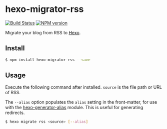 # hexo-migrator-rss

[![Build Status](https://travis-ci.org/hexojs/hexo-migrator-rss.svg?branch=master)](https://travis-ci.org/hexojs/hexo-migrator-rss)
[![NPM version](https://badge.fury.io/js/hexo-migrator-rss.svg)](https://www.npmjs.com/package/hexo-migrator-rss)

Migrate your blog from RSS to [Hexo].

## Install

``` bash
$ npm install hexo-migrator-rss --save
```

## Usage

Execute the following command after installed. `source` is the file path or URL of RSS.  

The `--alias` option populates the `alias` setting in the front-matter, for use with the [hexo-generator-alias](http://github.com/hexojs/hexo-generator-alias) module. This is useful
for generating redirects.

``` bash
$ hexo migrate rss <source> [--alias]
```

[Hexo]: http://zespia.tw/hexo
